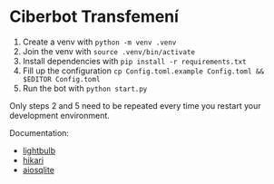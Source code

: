 # Ciberbot Transfemení

1. Create a venv with `python -m venv .venv`
2. Join the venv with `source .venv/bin/activate`
3. Install dependencies with `pip install -r requirements.txt`
4. Fill up the configuration `cp Config.toml.example Config.toml && $EDITOR Config.toml`
5. Run the bot with `python start.py`

Only steps 2 and 5 need to be repeated every time you restart your development environment.

Documentation:

- [lightbulb](https://hikari-lightbulb.readthedocs.io/en/latest/)
- [hikari](https://davfsa.github.io/hikari-docs/stable/)
- [aiosqlite](https://aiosqlite.omnilib.dev/en/latest/index.html)

